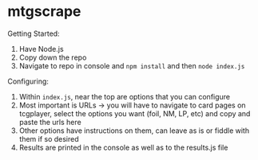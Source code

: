 # mtgscrape

Getting Started:

1. Have Node.js
2. Copy down the repo
3. Navigate to repo in console and `npm install` and then `node index.js`

Configuring:

1. Within `index.js`, near the top are options that you can configure
2. Most important is URLs -> you will have to navigate to card pages on tcgplayer, select the options you want (foil, NM, LP, etc) and copy and paste the urls here
3. Other options have instructions on them, can leave as is or fiddle with them if so desired
4. Results are printed in the console as well as to the results.js file
